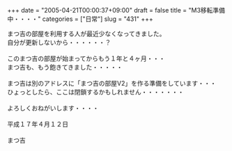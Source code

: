 +++
date = "2005-04-21T00:00:37+09:00"
draft = false
title = "M3移転準備中・・・・"
categories = ["日常"]
slug = "431"
+++

<div>まつ吉の部屋を利用する人が最近少なくなってきました。</div>
<div>自分が更新しないから・・・・・・？</div>
&nbsp;
<div>このまつ吉の部屋が始まってからもう１年と４ヶ月・・・</div>
<div>まつ吉も、もう飽きてきました・・・・・</div>
&nbsp;
<div>まつ吉は別のアドレスに「まつ吉の部屋V2」を作る準備をしています・・・</div>
<div>ひょっとしたら、ここは閉鎖するかもしれません・・・・・・・</div>
&nbsp;
<div>よろしくおねがいします・・・・</div>
&nbsp;
<div>平成１７年４月１２日</div>
&nbsp;
<div>まつ吉</div>

